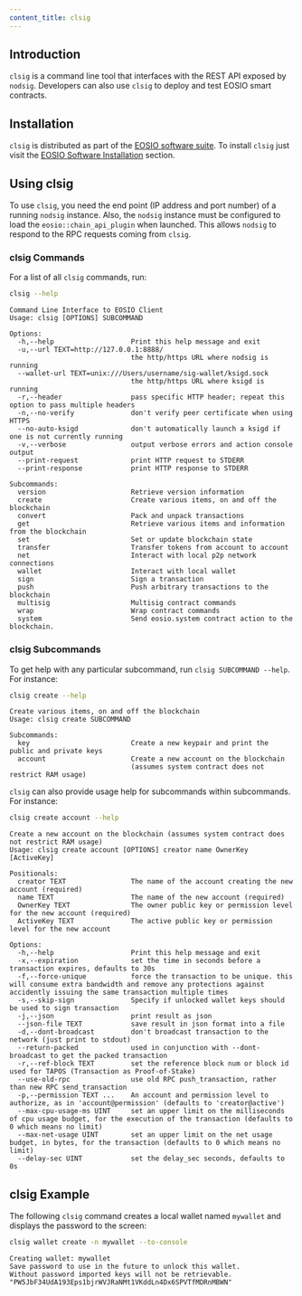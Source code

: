 ```yaml
---
content_title: clsig
---
```


## Introduction

`clsig` is a command line tool that interfaces with the REST API exposed by `nodsig`. Developers can also use `clsig` to deploy and test EOSIO smart contracts.

## Installation

`clsig` is distributed as part of the [EOSIO software suite](https://github.com/EOSIO/eos/blob/master/README.md). To install `clsig` just visit the [EOSIO Software Installation](../00_install/index.md) section.

## Using clsig

To use `clsig`, you need the end point (IP address and port number) of a running `nodsig` instance. Also, the `nodsig` instance must be configured to load the `eosio::chain_api_plugin` when launched. This allows `nodsig` to respond to the RPC requests coming from `clsig`.

### clsig Commands

For a list of all `clsig` commands, run:

```sh
clsig --help
```

```console
Command Line Interface to EOSIO Client
Usage: clsig [OPTIONS] SUBCOMMAND

Options:
  -h,--help                   Print this help message and exit
  -u,--url TEXT=http://127.0.0.1:8888/
                              the http/https URL where nodsig is running
  --wallet-url TEXT=unix:///Users/username/sig-wallet/ksigd.sock
                              the http/https URL where ksigd is running
  -r,--header                 pass specific HTTP header; repeat this option to pass multiple headers
  -n,--no-verify              don't verify peer certificate when using HTTPS
  --no-auto-ksigd             don't automatically launch a ksigd if one is not currently running
  -v,--verbose                output verbose errors and action console output
  --print-request             print HTTP request to STDERR
  --print-response            print HTTP response to STDERR

Subcommands:
  version                     Retrieve version information
  create                      Create various items, on and off the blockchain
  convert                     Pack and unpack transactions
  get                         Retrieve various items and information from the blockchain
  set                         Set or update blockchain state
  transfer                    Transfer tokens from account to account
  net                         Interact with local p2p network connections
  wallet                      Interact with local wallet
  sign                        Sign a transaction
  push                        Push arbitrary transactions to the blockchain
  multisig                    Multisig contract commands
  wrap                        Wrap contract commands
  system                      Send eosio.system contract action to the blockchain.
```

### clsig Subcommands

To get help with any particular subcommand, run `clsig SUBCOMMAND --help`. For instance:

```sh
clsig create --help
```

```console
Create various items, on and off the blockchain
Usage: clsig create SUBCOMMAND

Subcommands:
  key                         Create a new keypair and print the public and private keys
  account                     Create a new account on the blockchain
                              (assumes system contract does not restrict RAM usage)
```

`clsig` can also provide usage help for subcommands within subcommands. For instance:

```sh
clsig create account --help
```

```console
Create a new account on the blockchain (assumes system contract does not restrict RAM usage)
Usage: clsig create account [OPTIONS] creator name OwnerKey [ActiveKey]

Positionals:
  creator TEXT                The name of the account creating the new account (required)
  name TEXT                   The name of the new account (required)
  OwnerKey TEXT               The owner public key or permission level for the new account (required)
  ActiveKey TEXT              The active public key or permission level for the new account

Options:
  -h,--help                   Print this help message and exit
  -x,--expiration             set the time in seconds before a transaction expires, defaults to 30s
  -f,--force-unique           force the transaction to be unique. this will consume extra bandwidth and remove any protections against accidently issuing the same transaction multiple times
  -s,--skip-sign              Specify if unlocked wallet keys should be used to sign transaction
  -j,--json                   print result as json
  --json-file TEXT            save result in json format into a file
  -d,--dont-broadcast         don't broadcast transaction to the network (just print to stdout)
  --return-packed             used in conjunction with --dont-broadcast to get the packed transaction
  -r,--ref-block TEXT         set the reference block num or block id used for TAPOS (Transaction as Proof-of-Stake)
  --use-old-rpc               use old RPC push_transaction, rather than new RPC send_transaction
  -p,--permission TEXT ...    An account and permission level to authorize, as in 'account@permission' (defaults to 'creator@active')
  --max-cpu-usage-ms UINT     set an upper limit on the milliseconds of cpu usage budget, for the execution of the transaction (defaults to 0 which means no limit)
  --max-net-usage UINT        set an upper limit on the net usage budget, in bytes, for the transaction (defaults to 0 which means no limit)
  --delay-sec UINT            set the delay_sec seconds, defaults to 0s
```

## clsig Example

The following `clsig` command creates a local wallet named `mywallet` and displays the password to the screen:

```sh
clsig wallet create -n mywallet --to-console
```

```console
Creating wallet: mywallet
Save password to use in the future to unlock this wallet.
Without password imported keys will not be retrievable.
"PW5JbF34UdA193Eps1bjrWVJRaNMt1VKddLn4Dx6SPVTfMDRnMBWN"
```
